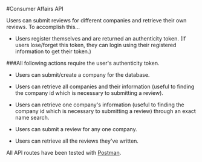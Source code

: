 #Consumer Affairs API

Users can submit reviews for different companies and retrieve their own reviews. To accomplish this...
- Users register themselves and are returned an authenticity token. (If users lose/forget this token, they can login using their registered information to get their token.)

###All following actions require the user's authenticity token.
- Users can submit/create a company for the database.
- Users can retrieve all companies and their information (useful to finding the company id which is necessary to submitting a review).
- Users can retrieve one company's information (useful to finding the company id which is necessary to submitting a review) through an exact name search.

- Users can submit a review for any one company.
- Users can retrieve all the reviews they've written.

All API routes have been tested with [Postman](https://www.getpostman.com/collections/ef9469016f86acb06af1).
